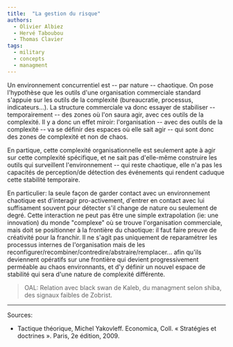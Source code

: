 ```yaml
---
title:  "La gestion du risque"
authors:
  - Olivier Albiez
  - Hervé Taboubou
  - Thomas Clavier
tags:
  - military
  - concepts
  - managment
---
```



Un environnement concurrentiel est -- par nature -- chaotique. On pose l'hypothèse que les outils d'une organisation commerciale standard s'appuie sur les outils de la complexité (bureaucratie, processus, indicateurs...). La structure commerciale va donc essayer de stabiliser -- temporairement -- des zones où l'on saura agir, avec ces outils de la complexité. Il y a donc un effet miroir: l'organisation -- avec des outils de la complexité -- va se définir des espaces où elle sait agir -- qui sont donc des zones de complexité et non de chaos.

En partique, cette complexité organisationnelle est seulement apte à agir sur cette complexité spécifique, et ne sait pas d'elle-même construire les outils qui surveillent l'environnement -- qui reste chaotique, elle n'a pas les capacités de perception/de détection des événements qui rendent caduque cette stabilité temporaire.

En particulier: la seule façon de garder contact avec un environnement chaotique est d'interagir pro-activement, d'entrer en contact avec lui suffisament souvent pour détecter s'il change de nature ou seulement de degré.
Cette interaction ne peut pas être une simple extrapolation (ie: une innovation) du monde "complexe" où se trouve l'organisation commerciale, mais doit se positionner à la frontière du chaotique: il faut faire preuve de créativité pour la franchir. Il ne s'agit pas uniquement de reparamétrer les processus internes de l'organisation mais de les reconfigurer/recombiner/contredire/abstraire/remplacer... afin qu'ils deviennent opératifs sur une frontière qui devient progressivement perméable au chaos environnants, et d'y définir un nouvel espace de stabilité qui sera d'une nature de complexité différente.

> OAL: Relation avec black swan de Kaleb, du managment selon shiba, des signaux faibles de Zobrist.

---
Sources:

- Tactique théorique, Michel Yakovleff. Economica, Coll. « Stratégies et doctrines ». Paris, 2e édition, 2009.
